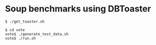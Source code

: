 # Soup benchmarks using DBToaster

```
$ ./get_toaster.sh

$ cd vote
vote$ ./generate_test_data.sh
vote$ ./run.sh
```
